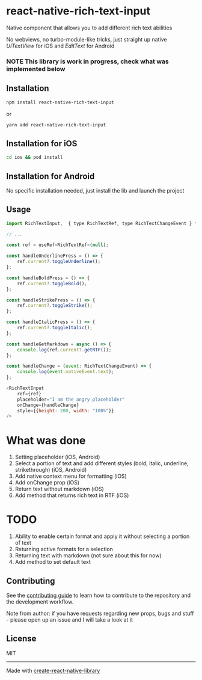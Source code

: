 # react-native-rich-text-input

Native component that allows you to add different rich text abilities

No webviews, no turbo-module-like tricks, just straight up native _UITextView_ for iOS and _EditText_ for Android

### NOTE This library is work in progress, check what was implemented below

## Installation

```sh
npm install react-native-rich-text-input
```

or

```sh
yarn add react-native-rich-text-input
```

## Installation for iOS

```sh
cd ios && pod install
```

## Installation for Android

No specific installation needed, just install the lib and launch the project

## Usage

```js
import RichTextInput,  { type RichTextRef, type RichTextChangeEvent } from 'react-native-rich-text-input';

// ...

const ref = useRef<RichTextRef>(null);

const handleUnderlinePress = () => {
    ref.current?.toggleUnderline();
};

const handleBoldPress = () => {
    ref.current?.toggleBold();
};

const handleStrikePress = () => {
    ref.current?.toggleStrike();
};

const handleItalicPress = () => {
    ref.current?.toggleItalic();
};

const handleGetMarkdown = async () => {
    console.log(ref.current?.getRTF());
};

const handleChange = (event: RichTextChangeEvent) => {
    console.log(event.nativeEvent.text);
};

<RichTextInput
    ref={ref}
    placeholder="I am the angry placeholder"
    onChange={handleChange}
    style={{height: 200, width: "100%"}}
/>
```

# What was done

1. Setting placeholder (iOS, Android)
2. Select a portion of text and add different styles (bold, italic, underline, strikethrough) (iOS, Android)
3. Add native context menu for formatting (iOS)
4. Add onChange prop (iOS)
5. Return text without markdown (iOS)
6. Add method that returns rich text in RTF (iOS)

# TODO

1. Ability to enable certain format and apply it without selecting a portion of text
2. Returning active formats for a selection
3. Returning text with markdown (not sure about this for now)
4. Add method to set default text

## Contributing

See the [contributing guide](CONTRIBUTING.md) to learn how to contribute to the repository and the development workflow.

Note from author: if you have requests regarding new props, bugs and stuff - please open up an issue and I will take a look at it

## License

MIT

---

Made with [create-react-native-library](https://github.com/callstack/react-native-builder-bob)
